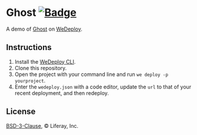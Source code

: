 # Ghost [![Badge](https://img.shields.io/badge/built%20with-wedeploy-00d46a.svg?style=flat)](http://wedeploy.com)

A demo of [Ghost](https://hub.docker.com/_/ghost/) on [WeDeploy](https://wedeploy.com/).

## Instructions

1. Install the [WeDeploy CLI](https://wedeploy.com/docs/intro/using-the-command-line/).
2. Clone this repository.
3. Open the project with your command line and run `we deploy -p yourproject`.
4. Enter the `wedeploy.json` with a code editor, update the `url` to that of your recent deployment, and then redeploy.

## License

[BSD-3-Clause](./LICENSE.md), © Liferay, Inc.
